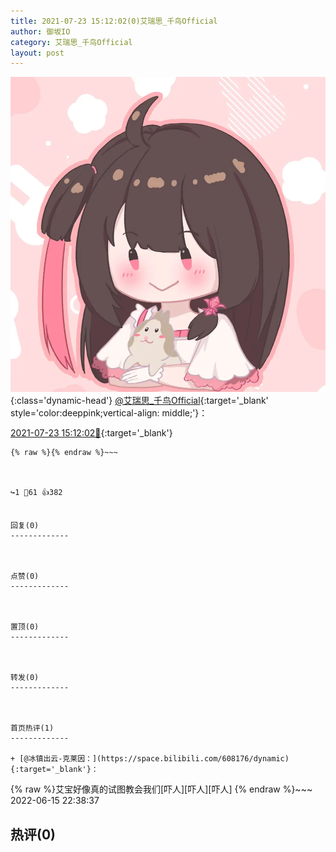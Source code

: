 ```yaml
---
title: 2021-07-23 15:12:02(0)艾瑞思_千鸟Official
author: 御坂IO
category: 艾瑞思_千鸟Official
layout: post
---
```


![img](/images/7e08840c56f251de28bdf766b647bd5fe9a5d50a.jpg){:class='dynamic-head'}
[@艾瑞思_千鸟Official](https://space.bilibili.com/1090010845/dynamic){:target='_blank' style='color:deeppink;vertical-align: middle;'}：

[2021-07-23 15:12:02🔗](https://t.bilibili.com/550554342806490596){:target='_blank'}

~~~
{% raw %}{% endraw %}~~~



↪️1 💬61 👍382


回复(0)
-------------



点赞(0)
-------------



置顶(0)
-------------



转发(0)
-------------



首页热评(1)
-------------

+ [@冰镇出云-克莱因：](https://space.bilibili.com/608176/dynamic){:target='_blank'}：
~~~
{% raw %}艾宝好像真的试图教会我们[吓人][吓人][吓人]
{% endraw %}~~~
2022-06-15 22:38:37


热评(0)
-------------



